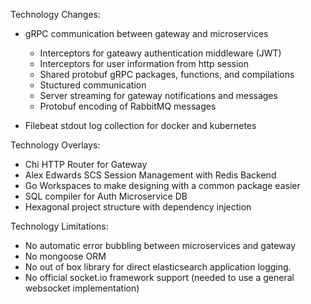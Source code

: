 Technology Changes:

-   gRPC communication between gateway and microservices

    -   Interceptors for gateawy authentication middleware (JWT)
    -   Interceptors for user information from http session
    -   Shared protobuf gRPC packages, functions, and compilations
    -   Stuctured communication
    -   Server streaming for gateway notifications and messages
    -   Protobuf encoding of RabbitMQ messages

-   Filebeat stdout log collection for docker and kubernetes

Technology Overlays:

-   Chi HTTP Router for Gateway
-   Alex Edwards SCS Session Management with Redis Backend
-   Go Workspaces to make designing with a common package easier
-   SQL compiler for Auth Microservice DB
-   Hexagonal project structure with dependency injection

Technology Limitations:

-   No automatic error bubbling between microservices and gateway
-   No mongoose ORM
-   No out of box library for direct elasticsearch application logging.
-   No official socket.io framework support (needed to use a general websocket implementation)
